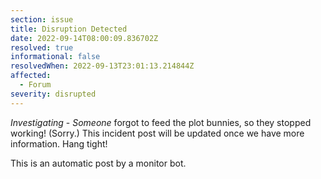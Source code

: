 ```yaml
---
section: issue
title: Disruption Detected
date: 2022-09-14T08:00:09.836702Z
resolved: true
informational: false
resolvedWhen: 2022-09-13T23:01:13.214844Z
affected:
  - Forum
severity: disrupted
---
```

*Investigating* - _Someone_ forgot to feed the plot bunnies, so they stopped working! (Sorry.) This incident post will be updated once we have more information. Hang tight!

This is an automatic post by a monitor bot.
        